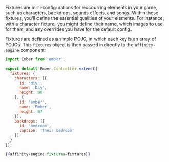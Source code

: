 Fixtures are mini-configurations for reoccurring elements in your game, such as characters, backdrops, sounds effects, and songs. Within these fixtures, you'll define the essential qualities of your elements. For instance, with a character fixture, you might define their name, which images to use for them, and any overrides you have for the default config.

Fixtures are defined as a simple POJO, in which each key is an array of POJOs. This `fixtures` object is then passed in directly to the `affinity-engine` component:

```js
import Ember from 'ember';

export default Ember.Controller.extend({
  fixtures: {
    characters: [{
      id: 'diy',
      name: 'Diy',
      height: 90
    }, {
      id: 'ember',
      name: 'Ember',
      height: 87
    }],
    backdrops: [{
      id: 'bedroom',
      caption: 'Their bedroom'
    }]
  }
});
```

```hbs
{{affinity-engine fixtures=fixtures}}
```
